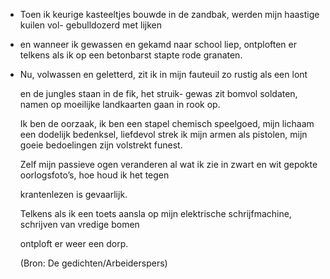 - Toen ik keurige kasteeltjes
  bouwde in de zandbak,
  werden mijn haastige kuilen vol-
  gebulldozerd met lijken
- en wanneer ik gewassen en gekamd
  naar school liep, ontploften er
  telkens als ik op een betonbarst stapte
  rode granaten.
- Nu, volwassen en
  geletterd, zit ik in mijn fauteuil
  zo rustig als een lont
  
  en de jungles staan in de fik, het struik-
  gewas zit bomvol soldaten,
  namen op moeilijke landkaarten
  gaan in rook op.
  
  Ik ben de oorzaak, ik ben een stapel chemisch
  speelgoed, mijn lichaam
  een dodelijk bedenksel,
  liefdevol strek ik mijn armen als pistolen,
  mijn goeie bedoelingen zijn volstrekt funest.
  
  Zelf mijn
  passieve ogen veranderen al wat ik zie
  in zwart en wit gepokte
  oorlogsfoto’s, hoe houd ik het
  tegen
  
  krantenlezen is gevaarlijk.
  
  Telkens als ik een toets aansla
  op mijn elektrische schrijfmachine,
  schrijven van vredige bomen
  
  ontploft er weer een dorp.
  
  (Bron: De gedichten/Arbeiderspers)